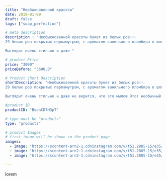```yaml
---
title: "Необыкновенной красоты"
date: 2019-01-09
draft: false
tags: ["soap_perfection"]

# meta description
description : "Необыкновенной красоты букет из белых роз✨✨
29 белых роз покрытых перламутром, с ароматом ванильного пломбира в шляпной коробке!

Выглядит очень стильно и даже "

# product Price
price: "3000"
priceBefore: "3600.0"

# Product Short Description
shortDescription: "Необыкновенной красоты букет из белых роз✨✨
29 белых роз покрытых перламутром, с ароматом ванильного пломбира в шляпной коробке!

Выглядит очень стильно и даже не верится, что это мыло❇️ Этот необычный букет был изготовлен для прекрасной девушки @kristina951304, спасибо за доверие!"

#product ID
productID: "BsanCD7H3pT"

# type must be "products"
type: "products"

# product Images
# first image will be shown in the product page
images:
  - image: "https://scontent-arn2-1.cdninstagram.com/v/t51.2885-15/e35/47694648_2018455488245171_1781204670799386184_n.jpg?se=7&tp=1&_nc_ht=scontent-arn2-1.cdninstagram.com&_nc_cat=111&_nc_ohc=85D_x-YEGcwAX9JgVag&ccb=7-4&oh=5c7dcfc763c82df42ad3c9e1d847c8a8&oe=60830789&ig_cache_key=MTk1MzA0NTA1MDA3NjExOTUwNA%3D%3D.2-ccb7-4"
  - image: "https://scontent-arn2-1.cdninstagram.com/v/t51.2885-15/e35/47585878_647466212334594_5311245112612757317_n.jpg?se=7&tp=1&_nc_ht=scontent-arn2-1.cdninstagram.com&_nc_cat=106&_nc_ohc=SaWqrmhLJtcAX9BidFA&ccb=7-4&oh=5edd1451a35cbc9df9fcc7d8073274bc&oe=6085310C&ig_cache_key=MTk1MzA0NTA1MDA2NzYyODk3OA%3D%3D.2-ccb7-4"
  - image: "https://scontent-arn2-1.cdninstagram.com/v/t51.2885-15/e35/49496081_362163617695701_8622792501945698871_n.jpg?se=7&tp=1&_nc_ht=scontent-arn2-1.cdninstagram.com&_nc_cat=109&_nc_ohc=YxCtm31TRxsAX_bn4LQ&ccb=7-4&oh=c2d81b9fe4664c5f95ace5c16fff26d6&oe=6085351F&ig_cache_key=MTk1MzA0NTA1MDA1MDk0NjIyNg%3D%3D.2-ccb7-4"

---
```

lorem
